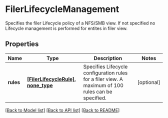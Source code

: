 # FilerLifecycleManagement

Specifies the filer Lifecycle policy of a NFS/SMB view. If not specified no Lifecycle management is performed for entites in filer view.

## Properties
Name | Type | Description | Notes
------------ | ------------- | ------------- | -------------
**rules** | [**[FilerLifecycleRule], none_type**](FilerLifecycleRule.md) | Specifies Lifecycle configuration rules for a filer view. A maximum of 100 rules can be specified. | [optional] 

[[Back to Model list]](../README.md#documentation-for-models) [[Back to API list]](../README.md#documentation-for-api-endpoints) [[Back to README]](../README.md)


